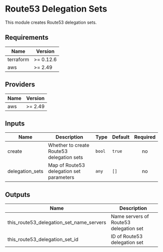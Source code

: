 # Route53 Delegation Sets

This module creates Route53 delegation sets.

<!-- BEGINNING OF PRE-COMMIT-TERRAFORM DOCS HOOK -->
## Requirements

| Name | Version |
|------|---------|
| terraform | >= 0.12.6 |
| aws | >= 2.49 |

## Providers

| Name | Version |
|------|---------|
| aws | >= 2.49 |

## Inputs

| Name | Description | Type | Default | Required |
|------|-------------|------|---------|:--------:|
| create | Whether to create Route53 delegation sets | `bool` | `true` | no |
| delegation_sets | Map of Route53 delegation set parameters | `any` | `[]` | no |

## Outputs

| Name | Description |
|------|-------------|
| this\_route53\_delegation_set\_name\_servers | Name servers of Route53 delegation set |
| this\_route53\_delegation_set\_id | ID of Route53 delegation set |

<!-- END OF PRE-COMMIT-TERRAFORM DOCS HOOK -->
